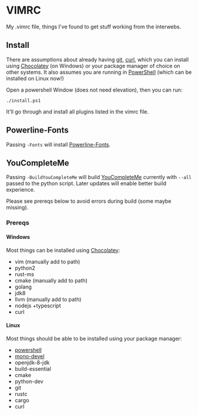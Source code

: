 # VIMRC

My .vimrc file, things I've found to get stuff working from the interwebs.

## Install

There are assumptions about already having [git][2], [curl][3],
which you can install using [Chocolatey][1] (on Windows) or your package manager
of choice on other systems. It also assumes you are running in
[PowerShell][4] (which can be installed on Linux now!)


Open a powershell Window (does not need elevation), then you can run:
```
./install.ps1
```

It'll go through and install all plugins listed in the vimrc file.

## Powerline-Fonts

Passing `-Fonts` will install [Powerline-Fonts][5].

## YouCompleteMe

Passing `-BuildYouCompleteMe` will build [YouCompleteMe][6]
currently with `--all` passed to the python script. Later updates will enable better build experience.

Please see prereqs below to avoid errors during build (some maybe missing).

### Prereqs

#### Windows

Most things can be installed using [Chocolatey][1]:

- vim (manually add to path)
- python2
- rust-ms
- cmake (manually add to path)
- golang
- jdk8
- llvm (manually add to path)
- nodejs +typescript
- curl
 
#### Linux

Most things should be able to be installed using your package manager:

- [powershell][4]
- [mono-devel][7]
- openjdk-8-jdk
- build-essential
- cmake
- python-dev
- git
- rustc
- cargo
- curl

[1]: https://chocolatey.org/
[2]: https://git-scm.com/
[3]: https://curl.haxx.se/
[4]: https://github.com/PowerShell/PowerShell
[5]: https://github.com/powerline/fonts
[6]: https://github.com/Valloric/YouCompleteMe
[7]: https://www.mono-project.com/download/stable/#download-lin
